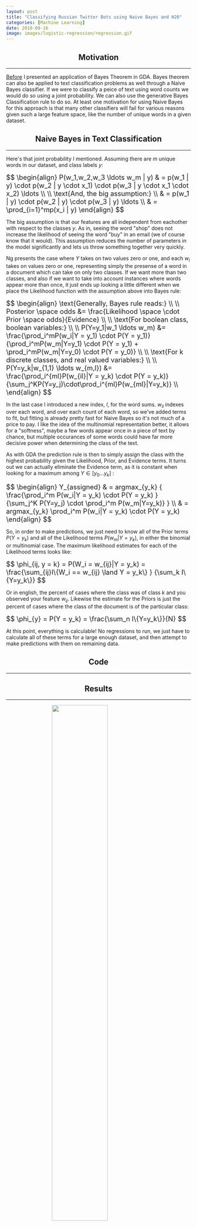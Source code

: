 ```yaml
---
layout: post
title: "Classifying Russian Twitter Bots using Naive Bayes and H20"
categories: [Machine Learning]
date: 2018-08-16
image: images/logistic-regression/regression.gif
---
```


<script type="text/x-mathjax-config">
MathJax.Hub.Config({
  CommonHTML: { scale: 150 },
  tex2jax: {inlineMath: [['$','$'], ['\\(','\\)']]}
});
</script>
<script type="text/javascript" async
src="https://cdnjs.cloudflare.com/ajax/libs/mathjax/2.7.0/MathJax.js?config=TeX-AMS-MML_HTMLorMML" type="text/javascript"></script>

<h2 align="center">Motivation</h2><hr>

[Before](https://kyle-lewis.github.io/machine%20learning/2018/08/16/Generative-Learning-and-Bayes-Theorem.html) I presented an application of Bayes Theorem in GDA. Bayes theorem can also be applied to text classification problems as well through a Naive Bayes classifier. If we were to classify a peice of text using word counts we would do so using a joint probability. We can also use the generative Bayes Classification rule to do so. At least one motivation for using Naive Bayes for this approach is that many other classifiers will fail for various reasons given such a large feature space, like the number of unique words in a given dataset. 

<h2 align="center">Naive Bayes in Text Classification</h2><hr>

Here's that joint probability I mentioned. Assuming there are $m$ unique words in our dataset, and class labels $y$:

<div style="font-size: 130%;">
	$$ 
	\begin{align}
	P(w_1,w_2,w_3 \ldots w_m | y) & = p(w_1 | y) \cdot p(w_2 | y \cdot x_1) \cdot p(w_3 | y \cdot x_1 \cdot x_2) \ldots \\
	\\
	\text{And, the big assumption:}
	\\
	& = p(w_1 | y) \cdot p(w_2 | y) \cdot p(w_3 | y) \ldots \\
	& = \prod_{i=1}^mp(x_i | y)
	\end{align}
	$$
</div>

The big assumption is that our features are all independent from eachother with respect to the classes $y$. As in, seeing the word "shop" does not increase the likelihood of seeing the word "buy" in an email (we of course know that it would). This assumption reduces the number of parameters in the model significantly and lets us throw something together very quickly.

Ng presents the case where $Y$ takes on two values zero or one, and each $w_i$ takes on values zero or one, representing simply the presense of a word in a document which can take on only two classes. If we want more than two classes, and also if we want to take into account instances where words appear more than once, it just ends up looking a little different when we place the Likelihood function with the assumption above into Bayes rule:

<div style="font-size: 130%;">
	$$ 
	\begin{align}
	\text{Generally, Bayes rule reads:} 
	\\ \\
	Posterior \space odds  &= \frac{Likelihood \space \cdot Prior \space odds}{Evidence} 
	\\ \\
	\text{For boolean class, boolean variables:}
	\\ \\
	P(Y=y_1|w_1 \ldots w_m) &= \frac{\prod_i^mP(w_i|Y = y_1) \cdot P(Y = y_1)}{\prod_i^mP(w_m|Y=y_1) \cdot P(Y = y_1) + \prod_i^mP(w_m|Y=y_0) \cdot P(Y = y_0)}
	\\ \\
	\text{For k discrete classes, and real valued variables:}
	\\ \\
	P(Y=y_k|w_{1,1} \ldots w_{m,l}) &= \frac{\prod_i^{ml}P(w_{il}|Y = y_k) \cdot P(Y = y_k)}{\sum_j^KP(Y=y_j)\cdot\prod_i^{ml}P(w_{ml}|Y=y_k)}
	\\
	\end{align}
	$$
</div>

In the last case I introduced a new index, $l$, for the word sums. $w_{il}$ indexes over each word, and over each count of each word, so we've added terms to fit, but fitting is already pretty fast for Naive Bayes so it's not much of a price to pay. I like the idea of the multinomial representation better, it allows for a "softness", maybe a few words appear once in a piece of text by chance, but multiple occurances of some words could have far more decisive power when determining the class of the text.

As with GDA the prediction rule is then to simply assign the class with the highest probability given the Likelihood, Prior, and Evidence terms. It turns out we can actually eliminate the Evidence term, as it is constant when looking for a maximum among $Y\in[y_0 \ldots y_k]$ :
<div style="font-size: 130%;">
	$$ 
	\begin{align}
	Y_{assigned} & = argmax_{y_k} { \frac{\prod_i^m P(w_i|Y = y_k) \cdot P(Y = y_k) } {\sum_j^K P(Y=y_j) \cdot \prod_i^m P(w_m|Y=y_k)} } \\
	& = argmax_{y_k} \prod_i^m P(w_i|Y = y_k) \cdot P(Y = y_k)
	\end{align}
	$$
</div>

So, in order to make predictions, we just need to know all of the Prior terms $P(Y = y_k)$ and all of the Likelihood terms $P(w_m | Y = y_k)$, in either the binomial or multinomial case. The maximum likelihood estimates for each of the Likelihood terms looks like:


<div style="font-size: 130%;">
	$$ 
	\phi_{ij, y = k} = P(W_i = w_{ij}|Y = y_k) = \frac{\sum_{ij}I\{W_i == w_{ij} \land Y = y_k\} } {\sum_k I\{Y=y_k\}}
	$$
</div>

Or in english, the percent of cases where the class was of class $k$ and you observed your feature $w_{ij}$. Likewise the estimate for the Priors is just the percent of cases where the class of the document is of the particular class:

<div style="font-size: 130%;">
	$$ 
	\phi_{y} = P(Y = y_k) = \frac{\sum_n I\{Y=y_k\}}{N}
	$$
</div>

At this point, everything is calculable! No regressions to run, we just have to calculate all of these terms for a large enough dataset, and then attempt to make predictions with them on remaining data.

<h2 align="center">Code</h2><hr>

<h2 align="center">Results</h2><hr>


<figure>
	<img src="{{site.baseurl}}/images/naive-bayes/1000ofEach_94.6_99.0.png" style="padding-bottom:0.5em; width:60%; margin-left:auto; margin-right:auto; display:block;" />
	<figcaption style="text-align:center;">With 1000 tweets from each dataset</figcaption>
</figure>

<figure>
	<img src="{{site.baseurl}}/images/naive-bayes/10000ofEach_96.5_71.1.png" style="padding-bottom:0.5em; width:60%; margin-left:auto; margin-right:auto; display:block;" />
	<figcaption style="text-align:center;">With 10,000 tweets from each dataset</figcaption>
</figure>

<figure>
	<img src="{{site.baseurl}}/images/naive-bayes/100000ofEach_96.9_86.5.png" style="padding-bottom:0.5em; width:60%; margin-left:auto; margin-right:auto; display:block;" />
	<figcaption style="text-align:center;">With 100,000 tweets from each dataset</figcaption>
</figure>
<h2 align="center">References</h2><hr>

- <a href="http://www.cs.columbia.edu/~mcollins/em.pdf" target="_blank">Notes from a Columbia University course</a> focused on Naive Bayes and Maximum Likelihood Estimation.

- <a href="https://www.cs.cmu.edu/~tom/mlbook/NBayesLogReg.pdf" target="_blank"> A Chapter from a textbook written by Tom Mitchell at Carnegie Mellon</a> focused on Naive Bayes which also describes discrete valued variables and multiple classes. 

- <a href="https://youtu.be/qRJ3GKMOFrE?list=PLA89DCFA6ADACE599" target="_blank"> Andrew Ng's 5th lecture, on GDA, Naive Bayes, and Laplace Smoothing. 

- <a href="https://youtu.be/qyyJKd-zXRE?list=PLA89DCFA6ADACE599" target="_blank"> Also his 6th lecture, where he discusses multinomial Naive Bayes. 

- <a href="http://cs229.stanford.edu/notes/cs229-notes2.pdf" target="_blank"> And finally the accompanying notes for the course. 

- Code for the demonstration on <a href="https://github.com/Kyle-Lewis/MachineLearningProjects/tree/master/4_GDA" target="_blank">my Github</a>